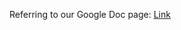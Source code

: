 Referring to our Google Doc page: [Link](https://docs.google.com/document/d/10TFy6vmYEK4LSTPxLBy2iqzHQAZcYMY-5K-jTDFkhTk)
